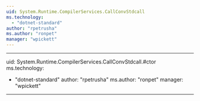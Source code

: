 ```yaml
---
uid: System.Runtime.CompilerServices.CallConvStdcall
ms.technology: 
  - "dotnet-standard"
author: "rpetrusha"
ms.author: "ronpet"
manager: "wpickett"
---
```


---
uid: System.Runtime.CompilerServices.CallConvStdcall.#ctor
ms.technology: 
  - "dotnet-standard"
author: "rpetrusha"
ms.author: "ronpet"
manager: "wpickett"
---
